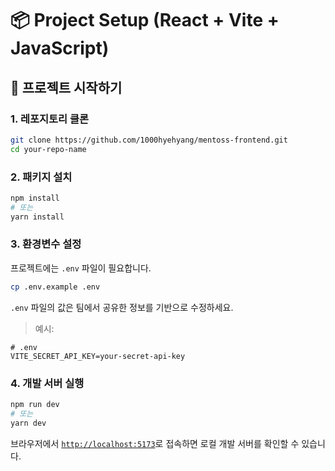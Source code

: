 # 📦 Project Setup (React + Vite + JavaScript)


## 🚀 프로젝트 시작하기

### 1. 레포지토리 클론

```bash
git clone https://github.com/1000hyehyang/mentoss-frontend.git
cd your-repo-name
```

### 2. 패키지 설치

```bash
npm install
# 또는
yarn install
```

### 3. 환경변수 설정

프로젝트에는 `.env` 파일이 필요합니다.

```bash
cp .env.example .env
```

`.env` 파일의 값은 팀에서 공유한 정보를 기반으로 수정하세요.

> 예시:

```env
# .env
VITE_SECRET_API_KEY=your-secret-api-key
```

### 4. 개발 서버 실행

```bash
npm run dev
# 또는
yarn dev
```

브라우저에서 [`http://localhost:5173`](http://localhost:5173)로 접속하면 로컬 개발 서버를 확인할 수 있습니다.
